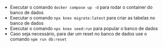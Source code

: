 - Executar o comando `docker compose up -d` para rodar o container do banco de dados
- Executar o comando `npx knex migrate:latest` para criar as tabelas no banco de dados
- Executar o comando `npx knex seed:run` para popular o banco de dados
- Caso seja necessário, para dar um reset no banco de dados use o comando `npm run db:reset`